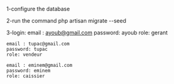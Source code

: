 1-configure the database

2-run the command php artisan migrate --seed

3-login:
    email : ayoub@gmail.com
    password: ayoub
    role: gerant

    email : tupac@gmail.com
    password: tupac
    role: vendeur

    email : eminem@gmail.com
    password: eminem
    role: caissier
